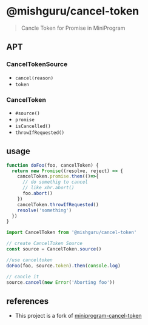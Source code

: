 # @mishguru/cancel-token

> Cancle Token for Promise in MiniProgram

## APT

### CancelTokenSource

* `cancel(reason)`
* `token`

### CancelToken

* `#source()`
* `promise`
* `isCancelled()`
* `throwIfRequested()`

## usage

```js
function doFoo(foo, cancelToken) {
  return new Promise((resolve, reject) => {
    cancelToken.promise.then(()=>{
      // do somethig to cancel
      // like xhr.abort()
      foo.abort()
    })
    cancelToken.throwIfRequested()
    resolve('something')
  })
}
```

```js
import CancelToken from '@mishguru/cancel-token'

// create CancelToken Source
const source = CancelToken.source()

//use canceltoken
doFoo(foo, source.token).then(console.log)

// cancle it
source.cancel(new Error('Aborting foo'))
```

## references

* This project is a fork of [miniprogram-cancel-token](https://github.com/NewFuture/miniprogram-network/tree/master/cancel-token)
